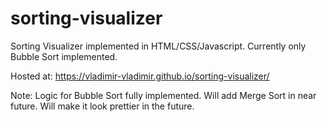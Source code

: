 # sorting-visualizer
Sorting Visualizer implemented in HTML/CSS/Javascript. Currently only Bubble Sort implemented.

Hosted at: https://vladimir-vladimir.github.io/sorting-visualizer/

Note: Logic for Bubble Sort fully implemented. Will add Merge Sort in near future. Will make it look prettier in the future.

